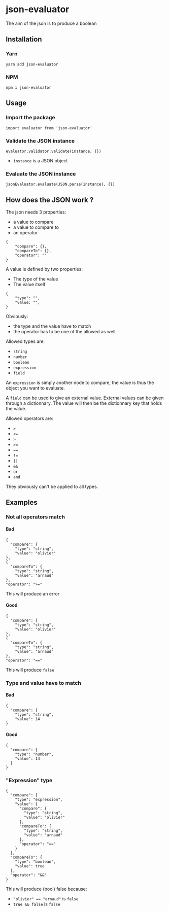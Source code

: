# json-evaluator

The aim of the json is to produce a boolean

## Installation

### Yarn
```
yarn add json-evaluator
```

### NPM
```
npm i json-evaluator
```

## Usage

### Import the package
```
import evaluator from 'json-evaluator'
```

### Validate the JSON instance
```
evaluator.validator.validate(instance, {})
```
- `instance` is a JSON object

### Evaluate the JSON instance
```
jsonEvaluator.evaluate(JSON.parse(instance), {})
```

## How does the JSON work ?

The json needs 3 properties:
- a value to compare
- a value to compare to
- an operator

```
{
    "compare": {},
    "compareTo": {},
    "operator": ""
}
```

A value is defined by two properties:
- The type of the value
- The value itself

```
{
    "type": "",
    "value: "",
}
```

Obviously:
- the type and the value have to match
- the operator has to be one of the allowed as well 

Allowed types are:
- `string`
- `number`
- `boolean `
- `expression`
- `field`

An `expression` is simply another node to compare, the value is thus the object you want to evaluate.

A `field` can be used to give an external value. External values can be given through a dictionnary. The value will then be the dictionnary key that holds the value.

Allowed operators are:
- `>`
- `<=`
- `>`
- `>=`
- `==`
- `!=`
- `||`
- `&&`
- `or`
- `and`

They obviously can't be applied to all types.

## Examples

### Not all operators match

#### Bad
```
{
  "compare": {
    "type": "string",
    "value": "olivier"
},
{
  "compareTo": {
    "type": "string",
    "value": "arnaud"
},
"operator": ">="
```
This will produce an error

#### Good
```
{
  "compare": {
    "type": "string",
    "value": "olivier"
},
{
  "compareTo": {
    "type": "string",
    "value": "arnaud"
},
"operator": "=="
```
This will produce `false`

### Type and value have to match

#### Bad
```
{
  "compare": {
    "type": "string",
    "value": 14
}
```

#### Good
```
{
  "compare": {
    "type": "number",
    "value": 14
  }
}
```


### "Expression" type
```
{
  "compare": {
    "type": "expression",
    "value": {
      "compare": {
        "type": "string",
        "value": "olivier"
      },
      "compareTo": {
        "type": "string",
        "value": "arnaud"
      },
      "operator": "=="
    }
  },
  "compareTo": {
    "type": "boolean",
    "value": true
  },
  "operator": "&&"
}
````
This will produce (bool) false because:
- `"olivier" == "arnaud"` is `false`
- `true && false` is `false`
